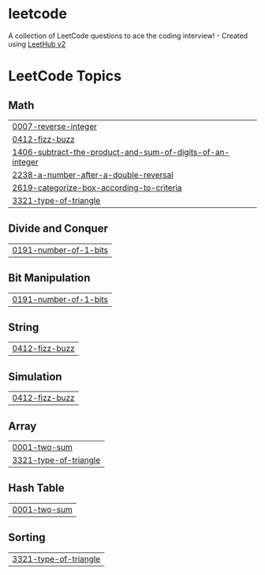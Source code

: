 # leetcode
A collection of LeetCode questions to ace the coding interview! - Created using [LeetHub v2](https://github.com/arunbhardwaj/LeetHub-2.0)

<!---LeetCode Topics Start-->
# LeetCode Topics
## Math
|  |
| ------- |
| [0007-reverse-integer](https://github.com/a4appIe/leetcode/tree/master/0007-reverse-integer) |
| [0412-fizz-buzz](https://github.com/a4appIe/leetcode/tree/master/0412-fizz-buzz) |
| [1406-subtract-the-product-and-sum-of-digits-of-an-integer](https://github.com/a4appIe/leetcode/tree/master/1406-subtract-the-product-and-sum-of-digits-of-an-integer) |
| [2238-a-number-after-a-double-reversal](https://github.com/a4appIe/leetcode/tree/master/2238-a-number-after-a-double-reversal) |
| [2619-categorize-box-according-to-criteria](https://github.com/a4appIe/leetcode/tree/master/2619-categorize-box-according-to-criteria) |
| [3321-type-of-triangle](https://github.com/a4appIe/leetcode/tree/master/3321-type-of-triangle) |
## Divide and Conquer
|  |
| ------- |
| [0191-number-of-1-bits](https://github.com/a4appIe/leetcode/tree/master/0191-number-of-1-bits) |
## Bit Manipulation
|  |
| ------- |
| [0191-number-of-1-bits](https://github.com/a4appIe/leetcode/tree/master/0191-number-of-1-bits) |
## String
|  |
| ------- |
| [0412-fizz-buzz](https://github.com/a4appIe/leetcode/tree/master/0412-fizz-buzz) |
## Simulation
|  |
| ------- |
| [0412-fizz-buzz](https://github.com/a4appIe/leetcode/tree/master/0412-fizz-buzz) |
## Array
|  |
| ------- |
| [0001-two-sum](https://github.com/a4appIe/leetcode/tree/master/0001-two-sum) |
| [3321-type-of-triangle](https://github.com/a4appIe/leetcode/tree/master/3321-type-of-triangle) |
## Hash Table
|  |
| ------- |
| [0001-two-sum](https://github.com/a4appIe/leetcode/tree/master/0001-two-sum) |
## Sorting
|  |
| ------- |
| [3321-type-of-triangle](https://github.com/a4appIe/leetcode/tree/master/3321-type-of-triangle) |
<!---LeetCode Topics End-->